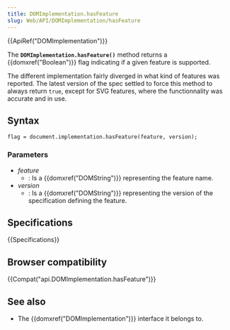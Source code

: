 ```yaml
---
title: DOMImplementation.hasFeature
slug: Web/API/DOMImplementation/hasFeature
---
```


{{ApiRef("DOMImplementation")}}

The **`DOMImplementation.hasFeature()`** method returns a {{domxref("Boolean")}} flag indicating if a given feature is supported.

The different implementation fairly diverged in what kind of features was reported. The latest version of the spec settled to force this method to always return `true`, except for SVG features, where the functionnality was accurate and in use.

## Syntax

```plain
flag = document.implementation.hasFeature(feature, version);
```

### Parameters

- _feature_
  - : Is a {{domxref("DOMString")}} representing the feature name.
- _version_
  - : Is a {{domxref("DOMString")}} representing the version of the specification defining the feature.

## Specifications

{{Specifications}}

## Browser compatibility

{{Compat("api.DOMImplementation.hasFeature")}}

## See also

- The {{domxref("DOMImplementation")}} interface it belongs to.
